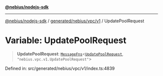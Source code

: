 [**@nebius/nodejs-sdk**](../../../../../README.md)

***

[@nebius/nodejs-sdk](../../../../../README.md) / [generated/nebius/vpc/v1](../README.md) / UpdatePoolRequest

# Variable: UpdatePoolRequest

> **UpdatePoolRequest**: [`MessageFns`](../../../../../runtime/protos/core/interfaces/MessageFns.md)\<[`UpdatePoolRequest`](../interfaces/UpdatePoolRequest.md), `"nebius.vpc.v1.UpdatePoolRequest"`\>

Defined in: src/generated/nebius/vpc/v1/index.ts:4839
